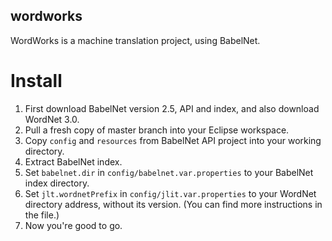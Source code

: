 ## wordworks
WordWorks is a machine translation project, using BabelNet.

# Install
1. First download BabelNet version 2.5, API and index, and also download WordNet 3.0.
2. Pull a fresh copy of master branch into your Eclipse workspace.
3. Copy `config` and `resources` from BabelNet API project into your working directory.
4. Extract BabelNet index.
5. Set `babelnet.dir` in `config/babelnet.var.properties` to your BabelNet index directory.
6. Set `jlt.wordnetPrefix` in `config/jlit.var.properties` to your WordNet directory address, without its version. (You can find more instructions in the file.)
7. Now you're good to go.
